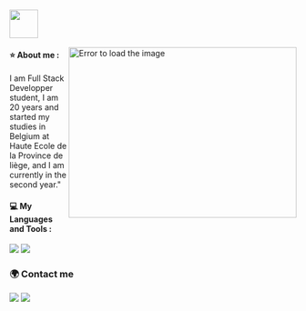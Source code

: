 
<!--The gif of cat and link github-->
### <img src="https://media.giphy.com/media/VgCDAzcKvsR6OM0uWg/giphy.gif" width="50">

<!--There is the image than is in side right-->
<img boder="2px" src="https://raw.githubusercontent.com/MicaelliMedeiros/micaellimedeiros/master/image/computer-illustration.png" min-width="400px" max-width="400px" width="400px" height="300px" align="right" alt="Error to load the image">

<!--About me-->
<div align="left">
  <h4>⭐ About me :</h4>
  <p>I am Full Stack Developper student, I am 20 years and started my studies in Belgium at Haute Ecole de la Province de liège, and I am currently in the second year."</p>
</div>

<!--The skills-->
<div align="left">
<h4>💻 My Languages and Tools :</h4>
  <img src="https://skillicons.dev/icons?i=html,css,js,php,mysql,figma,wordpress,github,phpstorm">
  <img src="https://skillicons.dev/icons?i=wordpress,github,phpstorm">
</div>

<!--Where me find-->
<div align="left"> 
  <h3>🌍 Contact me</h3>
  <a href="https://www.instagram.com/sam_requena" target="_blank"><img src="https://skillicons.dev/icons?i=instagram" target="_blank"></a>
  <a href="mailto:samrequena1510@gmail.com" target="_blank"><img src="https://skillicons.dev/icons?i=gmail" target="_blank"></a>
</div>
<br>
